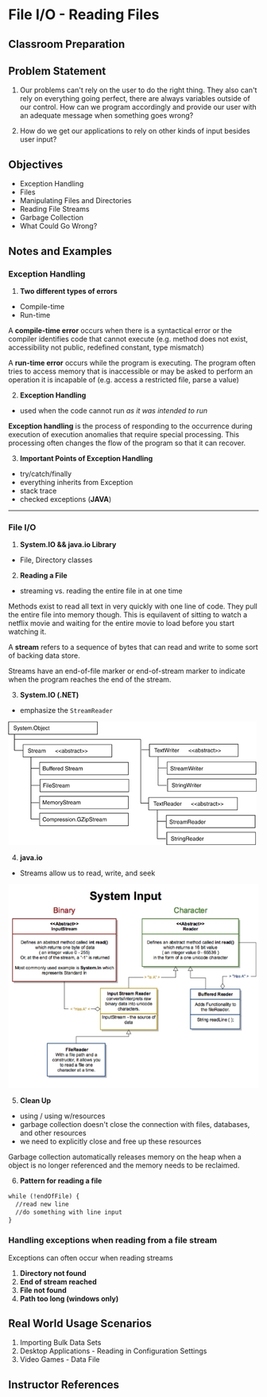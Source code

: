 <link rel="stylesheet" type="text/css" media="all" href="./styles/style.css" />

# File I/O - Reading Files

## Classroom Preparation

## Problem Statement

1. Our problems can't rely on the user to do the right thing. They also can't rely on everything going perfect, there are always variables outside of our control. How can we program accordingly and provide our user with an adequate message when something goes wrong?

2. How do we get our applications to rely on other kinds of input besides user input?

## Objectives

* Exception Handling
* Files
* Manipulating Files and Directories
* Reading File Streams
* Garbage Collection
* What Could Go Wrong?

## Notes and Examples

### Exception Handling

1. **Two different types of errors**
  - Compile-time
  - Run-time

<div class="definition note">

A **compile-time error** occurs when there is a syntactical error or the compiler identifies code that cannot execute (e.g. method does not exist, accessibility not public, redefined constant, type mismatch)
</div>

<div class="definition note">

A **run-time error** occurs while the program is executing. The program often tries to access memory that is inaccessible or may be asked to perform an operation it is incapable of (e.g. access a restricted file, parse a value)
</div>

2. **Exception Handling**
  - used when the code cannot run *as it was intended to run*
  
<div class="definition note">

**Exception handling** is the process of responding to the occurrence during execution of execution anomalies that require special processing. This processing often changes the flow of the program
so that it can recover.</div>

3. **Important Points of Exception Handling**
  - try/catch/finally
  - everything inherits from Exception
  - stack trace
  - checked exceptions (**JAVA**)

--------

### File I/O

1. **System.IO && java.io Library**
  - File, Directory classes

2. **Reading a File**  
  - streaming vs. reading the entire file in at one time

<div class="analogy note">

Methods exist to read all text in very quickly with one line of code. They pull the entire file into memory though. This is equilavent of sitting to watch a netflix movie and waiting for the entire movie to load before you start watching it.
</div>


<div class="definition note">

A **stream** refers to a sequence of bytes that can read and write to some sort of backing data store. 

Streams have an end-of-file marker or end-of-stream marker to indicate when the program reaches the end of the stream.
</div>

3. **System.IO (.NET)**
  - emphasize the `StreamReader`

![System.IO Classes for Reading & Writing Files](resources/system.io.gif)

4. **java.io**
  - Streams allow us to read, write, and seek

![Java File IO Classes](resources/java-file-io.jpg)

5. **Clean Up**
  - using / using w/resources
  - garbage collection doesn't close the connection with files, databases, and other resources
  - we need to explicitly close and free up these resources

<div class="definition note">

Garbage collection automatically releases memory on the heap when a object is no longer referenced and the memory needs to be reclaimed.
</div>

6. **Pattern for reading a file**

```
while (!endOfFile) {
  //read new line
  //do something with line input   
}
```

### Handling exceptions when reading from a file stream
  

Exceptions can often occur when reading streams
1. **Directory not found**
2. **End of stream reached**
3. **File not found** 
4. **Path too long (windows only)** 

## Real World Usage Scenarios

1. Importing Bulk Data Sets
2. Desktop Applications - Reading in Configuration Settings
3. Video Games - Data File



## Instructor References

[1]:https://msdn.microsoft.com/en-us/library/ms404278(v=vs.110).aspx